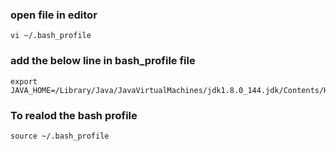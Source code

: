 
### open file in editor 
```
vi ~/.bash_profile 
```

### add the below line in bash_profile file 
```
export JAVA_HOME=/Library/Java/JavaVirtualMachines/jdk1.8.0_144.jdk/Contents/Home
```

### To realod the bash profile 
```
source ~/.bash_profile
````

